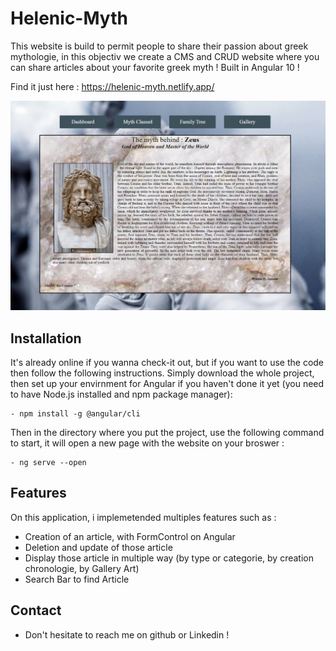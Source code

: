 # Helenic-Myth


This website is build to permit people to share their passion about greek mythologie, in this objectiv we create a CMS and CRUD website where you can share articles about your favorite greek myth !
Built in Angular 10 !

Find it just here : https://helenic-myth.netlify.app/
<p align="center"><img src="src/assets/read-me/Detail.PNG"\></p>

## Installation
It's already online if you wanna check-it out, but if you want to use the code then follow the following instructions. 
Simply download the whole project, then set up your envirnment for Angular if you haven't done it yet (you need to have Node.js installed and npm package manager):
 ```
- npm install -g @angular/cli
 ```
Then in the directory where you put the project, use the following command to start, it will open a new page with the website on your broswer :
 ```
- ng serve --open
 ```


## Features
On this application, i implemetended multiples features such as :
 - Creation of an article, with FormControl on Angular
 - Deletion and update of those article
 - Display those article in multiple way (by type or categorie, by creation chronologie, by Gallery Art)
 - Search Bar to find Article


## Contact
- Don't hesitate to reach me on github or Linkedin !



